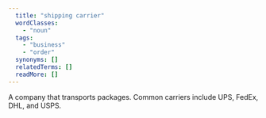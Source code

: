 ```yaml
---
  title: "shipping carrier"
  wordClasses:
    - "noun"
  tags:
    - "business"
    - "order"
  synonyms: []
  relatedTerms: []
  readMore: []
---
```

A company that transports packages. Common carriers include UPS, FedEx, DHL, and USPS.
